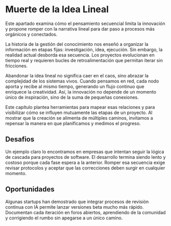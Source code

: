 # Muerte de la Idea Lineal

Este apartado examina cómo el pensamiento secuencial limita la innovación y propone romper con la narrativa lineal para dar paso a procesos más orgánicos y conectados.

La historia de la gestión del conocimiento nos enseñó a organizar la información en etapas fijas: investigación, idea, ejecución. Sin embargo, la realidad actual desborda esa secuencia. Los proyectos evolucionan en tiempo real y requieren bucles de retroalimentación que permitan iterar sin fricciones.

Abandonar la idea lineal no significa caer en el caos, sino abrazar la complejidad de los sistemas vivos. Cuando pensamos en red, cada nodo aporta y recibe al mismo tiempo, generando un flujo continuo que enriquece la creatividad. Así, la innovación no depende de un momento único de inspiración, sino de la suma de pequeñas conexiones.

Este capítulo plantea herramientas para mapear esas relaciones y para visibilizar cómo se influyen mutuamente las etapas de un proyecto. Al mostrar que la creación se alimenta de múltiples caminos, invitamos a repensar la manera en que planificamos y medimos el progreso.

## Desafios

Un ejemplo claro lo encontramos en empresas que intentan seguir la lógica de cascada para proyectos de software. El desarrollo termina siendo lento y costoso porque cada fase espera a la anterior. Romper esa secuencia exige revisar protocolos y aceptar que las correcciones deben surgir en cualquier momento.

## Oportunidades

Algunas startups han demostrado que integrar procesos de revisión continua con IA permite lanzar versiones beta mucho más rápido. Documentan cada iteración en foros abiertos, aprendiendo de la comunidad y corrigiendo el rumbo sin apegarse a un único camino.
